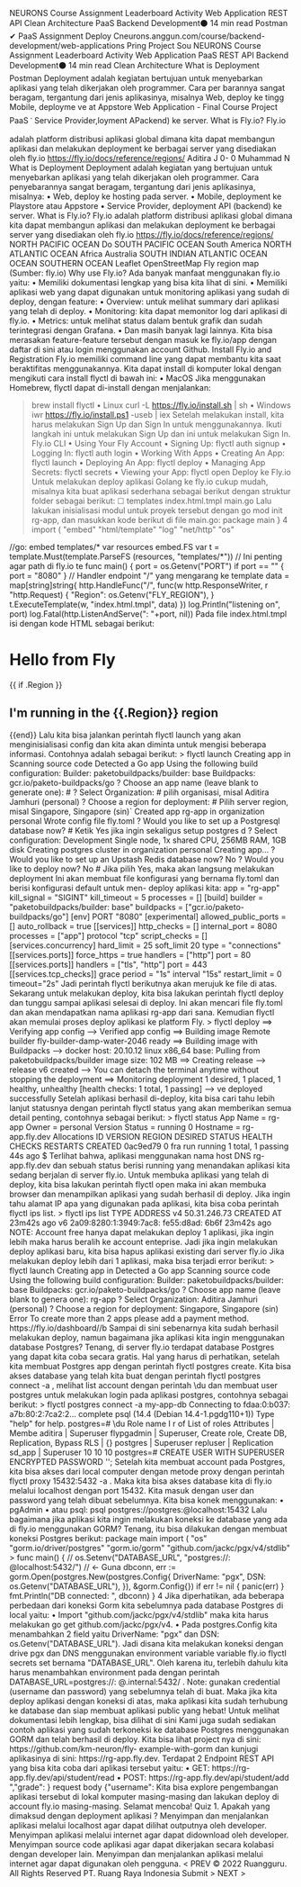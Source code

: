 
NEURONS Course Assignment Leaderboard Activity
Web Application
REST API
Clean Architecture
PaaS
Backend Development⚫ 14 min read
Postman ✔
PaaS
Assignment Deploy
Cneurons.anggun.com/course/backend-development/web-applications Pring Project Sou
NEURONS Course Assignment Leaderboard Activity
Web Application
PaaS
REST API
Backend Development⚫ 14 min read
Clean Architecture
What is Deployment
Postman
Deployment adalah kegiatan
bertujuan untuk menyebarkan aplikasi yang telah dikerjakan oleh programmer. Cara per barannya sangat beragam, tergantung dari jenis aplikasinya, misalnya
Web, deploy ke tingg
Mobile, deployme
ve at Appstore
Web Application - Final Course Project
PaaS
་
Service Provider,loyment APackend) ke server.
What is Fly.io?
Fly.io adalah platform distribusi aplikasi global dimana kita dapat membangun aplikasi dan melakukan deployment ke berbagai server yang disediakan oleh fly.io https://fly.io/docs/reference/regions/
Aditira J
0-
0
Muhammad N
What is Deployment
Deployment adalah kegiatan yang bertujuan untuk menyebarkan aplikasi yang telah dikerjakan oleh programmer. Cara penyebarannya sangat beragam, tergantung dari jenis aplikasinya, misalnya:
• Web, deploy ke hosting pada server.
• Mobile, deployment ke Playstore atau Appstore
• Service Provider, deployment API (backend) ke server.
What is Fly.io?
Fly.io adalah platform distribusi aplikasi global dimana kita dapat membangun aplikasi dan melakukan deployment ke berbagai server yang disediakan oleh fly.io https://fly.io/docs/reference/regions/
NORTH PACIFIC OCEAN
Do
SOUTH
PACIFIC
OCEAN
South America
NORTH ATLANTIC OCEAN
Africa
Australia
SOUTH
INDIAN
ATLANTIC
OCEAN
OCEAN
SOUTHERN OCEAN
Leaflet OpenStreetMap
Fly region map (Sumber: fly.io)
Why use Fly.io?
Ada banyak manfaat menggunakan fly.io yaitu:
• Memiliki dokumentasi lengkap yang bisa kita lihat di sini.
• Memiliki aplikasi web yang dapat digunakan untuk monitoring aplikasi yang sudah di deploy, dengan
feature:
• Overview: untuk melihat summary dari aplikasi yang telah di deploy.
• Monitoring: kita dapat memonitor log dari aplikasi di fly.io.
• Metrics: untuk melihat status dalam bentuk grafik dan sudah terintegrasi dengan Grafana.
• Dan masih banyak lagi lainnya.
Kita bisa merasakan feature-feature tersebut dengan masuk ke fly.io/app dengan daftar di sini atau login menggunakan account Github.
Install Fly.io and Registration
Fly.io memiliki command line yang dapat membantu kita saat beraktifitas menggunakannya. Kita dapat install di komputer lokal dengan mengikuti cara install flyctl di bawah ini:
• MacOS
Jika menggunakan Homebrew, flyctl dapat di-install dengan menjalankan:
> brew install flyctl
• Linux
> curl -L https://fly.io/install.sh | sh
• Windows
> iwr https://fly.io/install.ps1 -useb | iex
Setelah melakukan install, kita harus melakukan Sign Up dan Sign In untuk menggunakannya. Ikuti langkah ini untuk melakukan Sign Up dan ini untuk melakukan Sign In.
Fly.io CLI
• Using Your Fly Account
• Signing Up: flyctl auth signup
• Logging In: flyctl auth login
• Working With Apps
• Creating An App: flyctl launch
• Deploying An App: flyctl deploy
• Managing App Secrets: flyctl secrets
• Viewing your App: flyctl open
Deploy ke Fly.io
Untuk melakukan deploy aplikasi Golang ke fly.io cukup mudah, misalnya kita buat aplikasi sederhana sebagai berikut dengan struktur folder sebagai berikut:
☐ templates
index.html.tmpl
main.go
Lalu lakukan inisialisasi modul untuk proyek tersebut dengan go mod init rg-app, dan masukkan kode berikut di file main.go:
package main
}
4
import (
"embed" "html/template"
"log" "net/http" "os"
>
//go: embed templates/*
var resources embed.FS
var t = template.Must(template.ParseFS (resources, "templates/*")) // Ini penting agar path di fly.io te
func main() {
port = os.Getenv("PORT")
if port == "" {
port = "8080"
}
// Handler endpoint "/" yang mengarang ke template
data = map[string]string{
http.HandleFunc("/", func(w http.ResponseWriter, r "http.Request) {
"Region": os.Getenv("FLY_REGION"),
}
t.ExecuteTemplate(w, "index.html.tmpl", data)
})
log.Println("listening on", port)
log.Fatal(http.ListenAndServe(": "+port, nil))
Pada file index.html.tmpl isi dengan kode HTML sebagai berikut:
<!DOCTYPE html>
<html lang="en">
<head> </head>
<body>
<h1>Hello from Fly</h1>
{{ if .Region }}
<h2>I'm running in the {{.Region}} region</h2>
{{end}}
</body>
</html>
Lalu kita bisa jalankan perintah flyctl launch yang akan menginisialisasi config dan kita akan diminta
untuk mengisi beberapa informasi. Contohnya adalah sebagai berikut:
> flyctl launch
Creating app in <your local path>
Scanning source code
Detected a Go app
Using the following build configuration:
Builder: paketobuildpacks/builder: base
Buildpacks: gcr.io/paketo-buildpacks/go
? Choose an app name (leave blank to generate one): # <isi dengan nama aplikasi, misal `rg-app">
? Select Organization: # pilih organisasi, misal Aditira Jamhuri (personal)
? Choose a region for deployment: # Pilih server region, misal Singapore, Singapore (sin)`
Created app rg-app in organization personal
Wrote config file fly.toml
? Would you like to set up a Postgresql database now? # Ketik Yes jika ingin sekaligus setup postgres d
? Select configuration: Development Single node, 1x shared CPU, 256MB RAM, 1GB disk
Creating postgres cluster in organization personal
Creating app...
? Would you like to set up an Upstash Redis database now? No
? Would you like to deploy now? No # Jika pilih Yes, maka akan langsung melakukan deployment
Ini akan membuat file konfigurasi yang bernama fly.toml dan berisi konfigurasi default untuk men- deploy aplikasi kita:
app = "rg-app"
kill_signal = "SIGINT"
kill_timeout = 5
processes = []
[build]
builder = "paketobuildpacks/builder: base" buildpacks = ["gcr.io/paketo-buildpacks/go"]
[env]
PORT "8080"
[experimental]
allowed_public_ports = []
auto_rollback = true
[[services]]
http_checks = []
internal_port = 8080
processes = ["app"]
protocol "tcp"
script_checks = [] [services.concurrency]
hard_limit = 25
soft_limit 20
type = "connections"
[[services.ports]]
force_https = true
handlers = ["http"] port = 80
[[services.ports]]
handlers = ["tls", "http"]
port = 443
[[services.tcp_checks]]
grace period = "1s"
interval "15s"
restart_limit = 0
timeout="2s"
Jadi perintah flyctl berikutnya akan merujuk ke file di atas. Sekarang untuk melakukan deploy, kita
bisa lakukan perintah flyctl deploy dan tunggu sampai aplikasi selesai di deploy.
Ini akan mencari file fly.toml dan akan mendapatkan nama aplikasi rg-app dari sana. Kemudian flyctl akan memulai proses deploy aplikasi ke platform Fly.
> flyctl deploy
==> Verifying app config
--> Verified app config
==> Building image
Remote builder fly-builder-damp-water-2046 ready
==> Building image with Buildpacks
--> docker host: 20.10.12 linux x86_64
base: Pulling from paketobuildpacks/builder
image size: 102 MB
==> Creating release
--> release v6 created
--> You can detach the terminal anytime without stopping the deployment
==> Monitoring deployment
1 desired, 1 placed, 1 healthy, unhealthy [health checks: 1 total, 1 passing]
--> ve deployed successfully
Setelah aplikasi berhasil di-deploy, kita bisa cari tahu lebih lanjut statusnya dengan perintah flyctl status yang akan memberikan semua detail penting, contohnya sebagai berikut:
> flyctl status
App
Name
= rg-app
Owner
= personal
Version Status = running
0
Hostname = rg-app.fly.dev
Allocations
ID
VERSION REGION DESIRED STATUS
HEALTH CHECKS
RESTARTS CREATED
0ac9ed79 0
fra run running 1 total, 1 passing
44s ago
$
Terlihat bahwa, aplikasi menggunakan nama host DNS rg-app.fly.dev dan sebuah status berisi running yang menandakan aplikasi kita sedang berjalan di server fly.io.
Untuk membuka aplikasi yang telah di deploy, kita bisa lakukan perintah flyctl open maka ini akan membuka browser dan menampilkan aplikasi yang sudah berhasil di deploy.
Jika ingin tahu alamat IP apa yang digunakan pada aplikasi, kita bisa coba perintah flyctl ips list.
> flyctl ips list
TYPE ADDRESS
v4
50.31.246.73
CREATED AT
23m42s ago
v6 2a09:8280:1:3949:7ac8: fe55:d8ad: 6b6f 23m42s ago
NOTE: Account free hanya dapat melakukan deploy 1 aplikasi, jika ingin lebih maka harus beralih ke account enteprise. Jadi jika ingin melakukan deploy aplikasi baru, kita bisa hapus aplikasi existing dari server fly.io
Jika melakukan deploy lebih dari 1 aplikasi, maka bisa terjadi error berikut:
> flyctl launch
Creating app in <your local path>
Detected a Go app
Scanning source code
Using the following build configuration:
Builder: paketobuildpacks/builder: base
Buildpacks: gcr.io/paketo-buildpacks/go
?
Choose
app name (leave blank to genera
one): rg-app
? Select Organization: Aditira Jamhuri (personal)
? Choose a region for deployment: Singapore, Singapore (sin)
Error To create more than 2 apps please add a payment method. https://fly.io/dashboard/<your-account>/b
Sampai di sini sebenarnya kita sudah berhasil melakukan deploy, namun bagaimana jika aplikasi kita ingin menggunakan database Postgres? Tenang, di server fly.io terdapat database Postgres yang dapat kita coba secara gratis.
Hal yang harus di perhatikan, setelah kita membuat Postgres app dengan perintah flyctl postgres create. Kita bisa akses database yang telah kita buat dengan perintah flyctl postgres connect -a <postgres-app-name>, melihat list account dengan perintah \du dan membuat user postgres untuk melakukan login pada aplikasi postgres, contohnya sebagai berikut:
> flyctl postgres connect -a my-app-db
Connecting to fdaa:0:b037: a7b:80:2:7ca2:2... complete
psql (14.4 (Debian 14.4-1.pgdg110+1))
Type "help" for help. postgres=# \du
Role
name
I
r of
List of roles
Attributes
| Membe
aditira | Superuser flypgadmin | Superuser, Create role, Create DB, Replication, Bypass RLS | {} postgres | Superuser
repluser
| Replication
sd_app | Superuser
10
10 10
postgres=# CREATE USER <your-username> WITH SUPERUSER ENCRYPTED PASSWORD '<your-password>';
Setelah kita membuat account pada Postgres, kita bisa akses dari local computer dengan metode proxy dengan perintah flyctl proxy 15432:5432 -a <postgres-app-name>. Maka kita bisa akses database kita di fly.io melalui localhost dengan port 15432. Kita masuk dengan user dan password yang telah dibuat sebelumnya. Kita bisa konek menggunakan:
• pgAdmin
• atau psql: psql postgres://postgres:<password>@localhost:15432
Lalu bagaimana jika aplikasi kita ingin melakukan koneksi ke database yang ada di fly.io menggunakan GORM? Tenang, itu bisa dilakukan dengan membuat koneksi Postgres berikut:
package main
import (
"os"
"gorm.io/driver/postgres"
"gorm.io/gorm"
"github.com/jackc/pgx/v4/stdlib"
>
func main() {
// os.Setenv("DATABASE_URL", "postgres://<username>: <password>@localhost:5432/<database>") // <- Guna
dbconn, err := gorm.Open(postgres.New(postgres.Config{
DriverName: "pgx",
DSN:
os.Getenv("DATABASE_URL"),
}), &gorm.Config{})
if err != nil {
panic(err)
}
fmt.Println("DB connected: ", dbconn)
}
4
Jika diperhatikan, ada beberapa perbedaan dari koneksi Gorm kita sebelumnya pada database Postgres di
local yaitu:
• Import
"github.com/jackc/pgx/v4/stdlib" maka kita harus melakukan go get
github.com/jackc/pgx/v4.
• Pada postgres.Config kita menambahkan 2 field yaitu DriverName: "pgx" dan DSN: os.Getenv("DATABASE_URL").
Jadi disana kita melakukan koneksi dengan drive pgx dan DNS menggunakan environment variable
variable
fly.io
flyctl
secrets
set
bernama "DATABASE_URL". Oleh karena itu, terlebih dahulu kita harus menambahkan environment pada dengan perintah DATABASE_URL=postgres://<username>: <password>@<postgres-app- name>.internal:5432/<database> .
Note: gunakan credential (username dan password) yang sebelumnya telah di buat.
Maka jika kita deploy aplikasi dengan koneksi di atas, maka aplikasi kita sudah terhubung ke database dan siap membuat aplikasi public yang hebat! Untuk melihat dokumentasi lebih lengkap, bisa dilihat di sini Kami juga sudah sediakan contoh aplikasi yang sudah terkoneksi ke database Postgres menggunakan GORM dan telah berhasil di deploy. Kita bisa lihat project nya di sini: https://github.com/km-neuron/fly- example-with-gorm dan kunjugi aplikasinya di sini: https://rg-app.fly.dev.
Terdapat 2 Endpoint REST API yang bisa kita coba dari aplikasi tersebut yaitu:
• GET: https://rg-app.fly.dev/api/student/read
• POST:
https://rg-app.fly.dev/api/student/add
<string>","grade": <int>}
request body {"username":
Kita bisa explore pengembangan aplikasi tersebut di lokal komputer masing-masing dan lakukan deploy
di account fly.io masing-masing.
Selamat mencoba!
Quiz
1. Apakah yang dimaksud dengan deployment aplikasi ?
Menyimpan dan menjalankan aplikasi melalui localhost agar dapat dilihat
outputnya oleh developer.
Menyimpan aplikasi melalui internet agar dapat didownload oleh developer.
Menyimpan source code aplikasi agar dapat dikerjakan secara kolabasi dengan developer lain. Menyimpan dan menjalankan aplikasi melalui internet agar dapat digunakan oleh pengguna.
< PREV
© 2022 Ruangguru. All Rights Reserved PT. Ruang Raya Indonesia
Submit >
NEXT >